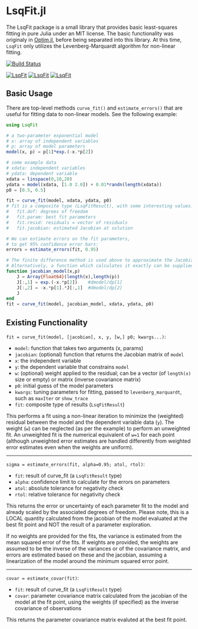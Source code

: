 LsqFit.jl
===========

The LsqFit package is a small library that provides basic least-squares fitting in pure Julia under an MIT license. The basic functionality was originaly in [Optim.jl](https://github.com/JuliaNLSolvers/Optim.jl), before being separated into this library.  At this time, `LsqFit` only utilizes the Levenberg-Marquardt algorithm for non-linear fitting.

[![Build Status](https://travis-ci.org/JuliaNLSolvers/LsqFit.jl.svg)](https://travis-ci.org/JuliaNLSolvers/LsqFit.jl)

[![LsqFit](http://pkg.julialang.org/badges/LsqFit_0.3.svg)](http://pkg.julialang.org/?pkg=LsqFit&ver=0.3)
[![LsqFit](http://pkg.julialang.org/badges/LsqFit_0.4.svg)](http://pkg.julialang.org/?pkg=LsqFit&ver=0.4)
[![LsqFit](http://pkg.julialang.org/badges/LsqFit_0.5.svg)](http://pkg.julialang.org/?pkg=LsqFit&ver=0.5)

Basic Usage
-----------

There are top-level methods `curve_fit()` and `estimate_errors()` that are useful for fitting data to non-linear models. See the following example:
```julia
using LsqFit

# a two-parameter exponential model
# x: array of independent variables
# p: array of model parameters
model(x, p) = p[1]*exp.(-x.*p[2])

# some example data
# xdata: independent variables
# ydata: dependent variable
xdata = linspace(0,10,20)
ydata = model(xdata, [1.0 2.0]) + 0.01*randn(length(xdata))
p0 = [0.5, 0.5]

fit = curve_fit(model, xdata, ydata, p0)
# fit is a composite type (LsqFitResult), with some interesting values:
#	fit.dof: degrees of freedom
#	fit.param: best fit parameters
#	fit.resid: residuals = vector of residuals
#	fit.jacobian: estimated Jacobian at solution

# We can estimate errors on the fit parameters,
# to get 95% confidence error bars:
errors = estimate_errors(fit, 0.95)

# The finite difference method is used above to approximate the Jacobian.
# Alternatively, a function which calculates it exactly can be supplied instead.
function jacobian_model(x,p)
    J = Array{Float64}(length(x),length(p))
    J[:,1] = exp.(-x.*p[2])    #dmodel/dp[1]
    J[:,2] = -x.*p[1].*J[:,1]  #dmodel/dp[2]
    J
end
fit = curve_fit(model, jacobian_model, xdata, ydata, p0)
```

Existing Functionality
----------------------

`fit = curve_fit(model, [jacobian], x, y, [w,] p0; kwargs...)`:

* `model`: function that takes two arguments (x, params)
* `jacobian`: (optional) function that returns the Jacobian matrix of `model`
* `x`: the independent variable
* `y`: the dependent variable that constrains `model`
* `w`: (optional) weight applied to the residual; can be a vector (of `length(x)` size or empty) or matrix (inverse covariance matrix)
* `p0`: initial guess of the model parameters
* `kwargs`: tuning parameters for fitting, passed to `levenberg_marquardt`, such as `maxIter` or `show_trace`
* `fit`: composite type of results (`LsqFitResult`)


This performs a fit using a non-linear iteration to minimize the (weighted) residual between the model and the dependent variable data (`y`). The weight (`w`) can be neglected (as per the example) to perform an unweighted fit. An unweighted fit is the numerical equivalent of `w=1` for each point  (although unweighted error estimates are handled differently from weighted error estimates even when the weights are uniform).

----

`sigma = estimate_errors(fit, alpha=0.95; atol, rtol)`:

* `fit`: result of curve_fit (a `LsqFitResult` type)
* `alpha`: confidence limit to calculate for the errors on parameters
* `atol`: absolute tolerance for negativity check
* `rtol`: relative tolerance for negativity check

This returns the error or uncertainty of each parameter fit to the model and already scaled by the associated degrees of freedom.  Please note, this is a LOCAL quantity calculated from the jacobian of the model evaluated at the best fit point and NOT the result of a parameter exploration.

If no weights are provided for the fits, the variance is estimated from the mean squared error of the fits. If weights are provided, the weights are assumed to be the inverse of the variances or of the covariance matrix, and errors are estimated based on these and the jacobian, assuming a linearization of the model around the minimum squared error point.

----

`covar = estimate_covar(fit)`:

* `fit`: result of curve_fit (a `LsqFitResult` type)
* `covar`: parameter covariance matrix calculated from the jacobian of the model at the fit point, using the weights (if specified) as the inverse covariance of observations

This returns the parameter covariance matrix evaluted at the best fit point.

